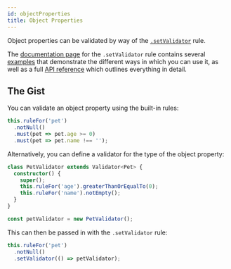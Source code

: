 ```yaml
---
id: objectProperties
title: Object Properties
---
```


Object properties can be validated by way of the [`.setValidator`](api/rules/setValidator.md) rule.

The [documentation page](api/rules/setValidator.md) for the `.setValidator` rule contains several [examples](api/rules/setValidator.md#examples) that demonstrate the different ways in which you can use it, as well as a full [API reference](api/rules/setValidator.md#reference) which outlines everything in detail.

## The Gist

You can validate an object property using the built-in rules:

```typescript
this.ruleFor('pet')
  .notNull()
  .must(pet => pet.age >= 0)
  .must(pet => pet.name !== '');
```

Alternatively, you can define a validator for the type of the object property:

```typescript
class PetValidator extends Validator<Pet> {
  constructor() {
    super();
    this.ruleFor('age').greaterThanOrEqualTo(0);
    this.ruleFor('name').notEmpty();
  }
}

const petValidator = new PetValidator();
```

This can then be passed in with the `.setValidator` rule:

```typescript
this.ruleFor('pet')
  .notNull()
  .setValidator(() => petValidator);
```
